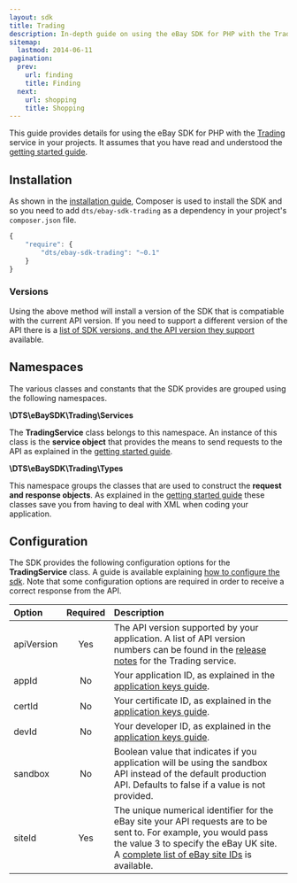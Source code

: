 ```yaml
---
layout: sdk
title: Trading
description: In-depth guide on using the eBay SDK for PHP with the Trading service.
sitemap:
  lastmod: 2014-06-11
pagination:
  prev:
    url: finding
    title: Finding
  next:
    url: shopping
    title: Shopping
---
```

This guide provides details for using the eBay SDK for PHP with the [Trading](http://developer.ebay.com/Devzone/guides/ebayfeatures/index.html) service in your projects. It assumes that you have read and understood the [getting started guide](/sdk/guides/getting_started.html).

## Installation

As shown in the [installation guide](/sdk/guides/installation.html), Composer is used to install the SDK and so you need to add `dts/ebay-sdk-trading` as a dependency in your project's `composer.json` file.

```javascript
{
    "require": {
        "dts/ebay-sdk-trading": "~0.1"
    }
}
```

### Versions

Using the above method will install a version of the SDK that is compatiable with the current API version. If you need to support a different version of the API there is a [list of SDK versions, and the API version they support](/sdk/guides/versions.html#trading) available.

## Namespaces

The various classes and constants that the SDK provides are grouped using the following namespaces.

**\DTS\eBaySDK\Trading\Services**

The **TradingService** class belongs to this namespace. An instance of this class is the **service object** that provides the means to send requests to the API as explained in the [getting started guide](/sdk/guides/getting_started.html#service-object).

**\DTS\eBaySDK\Trading\Types**

This namespace groups the classes that are used to construct the **request and response objects**. As explained in the [getting started guide](/sdk/guides/getting_started.html#request-object) these classes save you from having to deal with XML when coding your application.

## Configuration

The SDK provides the following configuration options for the **TradingService** class. A guide is available explaining [how to configure the sdk](/sdk/guides/configuring.html). Note that some configuration options are required in order to receive a correct response from the API.

| Option     | Required | Description |
|:-----------|:--------:|:------------|
| apiVersion | Yes      | The API version supported by your application. A list of API version numbers can be found in the [release notes](http://developer.ebay.com/DevZone/XML/docs/ReleaseNotes.html) for the Trading service. |
| appId      | No       | Your application ID, as explained in the [application keys guide](/sdk/guides/application_keys.html). |
| certId     | No       | Your certificate ID, as explained in the [application keys guide](/sdk/guides/application_keys.html). |
| devId      | No       | Your developer ID, as explained in the [application keys guide](/sdk/guides/application_keys.html). |
| sandbox   | No       | Boolean value that indicates if you application will be using the sandbox API instead of the default production API. Defaults to false if a value is not provided. |
| siteId     | Yes      | The unique numerical identifier for the eBay site your API requests are to be sent to. For example, you would pass the value 3 to specify the eBay UK site. A [complete list of eBay site IDs](http://developer.ebay.com/devzone/finding/Concepts/SiteIDToGlobalID.html) is available. |

